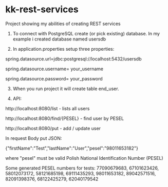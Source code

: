 # kk-rest-services
Project showing my abilities of creating REST services

1) To connect with PostgreSQL create (or pick existing) database.
In my example i created database named usersdb

2) In application.properties setup three properties:

spring.datasource.url=jdbc:postgresql://localhost:5432/usersdb

spring.datasource.username= your_username

spring.datasource.password= your_password

3) When you run project it will create table end_user.

4) API:

http://localhost:8080/list - lists all users

http://localhost:8080/find/{PESEL} - find user by PESEL

http://localhost:8080/put - add / update user

In request Body put JSON:

{"firstName":"Test","lastName":"User","pesel":"98011653182"}

where "pesel" must be valid Polish National Identification Number (PESEL)

Some generated PESEL numbers for tests:
77090679683,
67101623426,
58012073172,
58121685198,
69111435293,
98011653182,
89042571516,
82091398376,
68122425279,
62040179542

